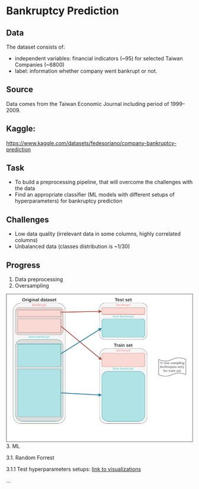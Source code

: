 # Bankruptcy Prediction

## Data
The dataset consists of:
* independent variables: financial indicators (~95) for selected Taiwan Companies (~6800)
* label: information whether company went bankrupt or not.

## Source
Data comes from the Taiwan Economic Journal including period of 1999–2009.

## Kaggle:
https://www.kaggle.com/datasets/fedesoriano/company-bankruptcy-prediction

## Task
* To build a preprocessing pipeline, that will overcome the challenges with the data
* Find an appropriate classifier (ML models with different setups of hyperparameters) for bankruptcy prediction

## Challenges
* Low data quality (irrelevant data in some columns, highly correlated columns)
* Unbalanced data (classes distribution is ~1/30)

## Progress
1. Data preprocessing
2. Oversampling

![img](./train_test_split.png)
3. ML

3.1. Random Forrest

3.1.1 Test hyperparameters setups:
[link to visualizations](models/random-forrest-hyperparameters-dependencies.html)

...
